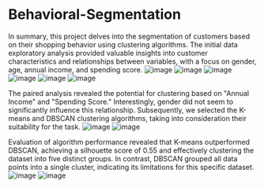 # Behavioral-Segmentation
In summary, this project delves into the segmentation of customers based on their shopping behavior using clustering algorithms. The initial data exploratory analysis provided valuable insights into customer characteristics and relationships between variables, with a focus on gender, age, annual income, and spending score.
![image](https://github.com/aidapouradam4/Behavioral-Segmentation/assets/103252922/5818b344-9db5-4911-aa0a-7651dbbd4f71)
![image](https://github.com/aidapouradam4/Behavioral-Segmentation/assets/103252922/2dc27d3d-54e6-4171-84fa-084f6e97fd36)
![image](https://github.com/aidapouradam4/Behavioral-Segmentation/assets/103252922/c78dec40-b16a-4e41-ab3c-54eefaa203c3)
![image](https://github.com/aidapouradam4/Behavioral-Segmentation/assets/103252922/2b08f5ea-721a-45fb-b1b5-ba8fa5d3a898)
![image](https://github.com/aidapouradam4/Behavioral-Segmentation/assets/103252922/ffd28773-1476-42e7-af36-26a187e9e080)
![image](https://github.com/aidapouradam4/Behavioral-Segmentation/assets/103252922/e8e9cf57-e9df-4878-a44c-064415b0d311)

The paired analysis revealed the potential for clustering based on "Annual Income" and "Spending Score." Interestingly, gender did not seem to significantly influence this relationship. Subsequently, we selected the K-means and DBSCAN clustering algorithms, taking into consideration their suitability for the task.
![image](https://github.com/aidapouradam4/Behavioral-Segmentation/assets/103252922/5aae9b6b-c0fa-4bb6-b042-86b90b5f55fc)
![image](https://github.com/aidapouradam4/Behavioral-Segmentation/assets/103252922/0209824c-ccb1-4a0d-8ee9-2696058d3ccf)


Evaluation of algorithm performance revealed that K-means outperformed DBSCAN, achieving a silhouette score of 0.55 and effectively clustering the dataset into five distinct groups. In contrast, DBSCAN grouped all data points into a single cluster, indicating its limitations for this specific dataset.
![image](https://github.com/aidapouradam4/Behavioral-Segmentation/assets/103252922/c93f0c55-c44b-453b-8c4a-584e71ce35d8)
![image](https://github.com/aidapouradam4/Behavioral-Segmentation/assets/103252922/2e2ddfde-7387-45cc-b1d5-94522c629f82)


